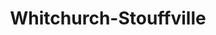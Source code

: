 ---
title: Whitchurch-Stouffville
url: /whitchurch-stouffville/
latitude: 43.969
longitude: -79.258
---